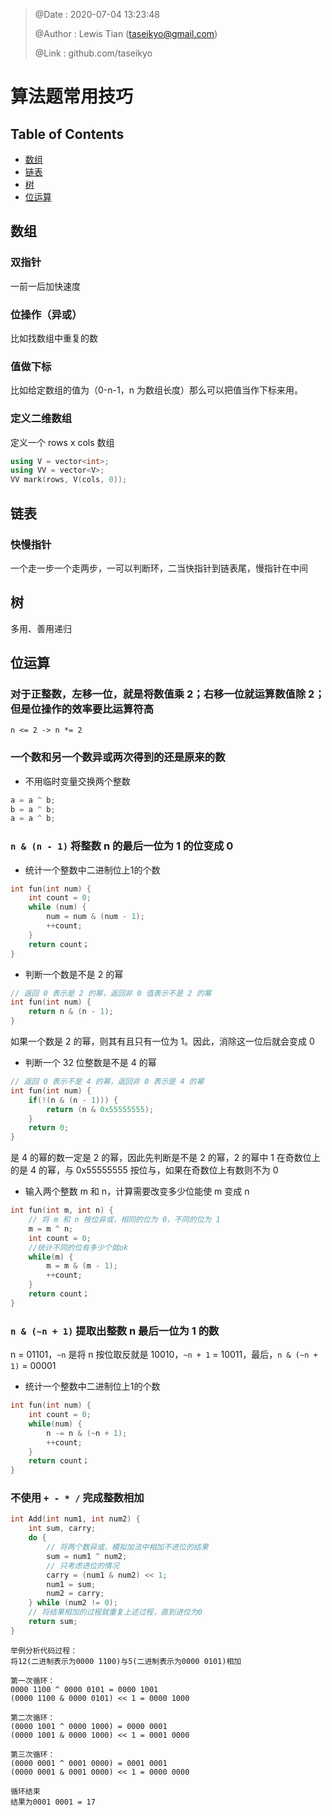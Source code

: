 > @Date    : 2020-07-04 13:23:48
>
> @Author  : Lewis Tian (taseikyo@gmail.com)
>
> @Link    : github.com/taseikyo

# 算法题常用技巧

## Table of Contents
- [数组](#数组)
- [链表](#链表)
- [树](#树)
- [位运算](#位运算)

## 数组

### 双指针

一前一后加快速度

### 位操作（异或）

比如找数组中重复的数

### 值做下标

比如给定数组的值为（0-n-1，n 为数组长度）那么可以把值当作下标来用。

### 定义二维数组

定义一个 rows x cols 数组

```c++
using V = vector<int>;
using VV = vector<V>;
VV mark(rows, V(cols, 0));
```

## 链表

### 快慢指针

一个走一步一个走两步，一可以判断环，二当快指针到链表尾，慢指针在中间

## 树

多用、善用递归

## 位运算

### 对于正整数，左移一位，就是将数值乘 2；右移一位就运算数值除 2；但是位操作的效率要比运算符高

`n <= 2 -> n *= 2`

### 一个数和另一个数异或两次得到的还是原来的数

- 不用临时变量交换两个整数

```c
a = a ^ b;
b = a ^ b;
a = a ^ b;
```

### `n & (n - 1)` 将整数 n 的最后一位为 1 的位变成 0

- 统计一个整数中二进制位上1的个数

```c
int fun(int num) {
	int count = 0;
	while (num) {
		num = num & (num - 1);
		++count;
	}
	return count；
}
```

- 判断一个数是不是 2 的幂

```c
// 返回 0 表示是 2 的幂，返回非 0 值表示不是 2 的幂
int fun(int num) {
    return n & (n - 1);
}
```

如果一个数是 2 的幂，则其有且只有一位为 1。因此，消除这一位后就会变成 0

- 判断一个 32 位整数是不是 4 的幂

```c
// 返回 0 表示不是 4 的幂，返回非 0 表示是 4 的幂
int fun(int num) {
    if(!(n & (n - 1))) {
        return (n & 0x55555555);
    }
    return 0;
}
```

是 4 的幂的数一定是 2 的幂，因此先判断是不是 2 的幂，2 的幂中 1 在奇数位上的是 4 的幂，与 0x55555555 按位与，如果在奇数位上有数则不为 0

- 输入两个整数 m 和 n，计算需要改变多少位能使 m 变成 n

```c
int fun(int m, int n) {
    // 将 m 和 n 按位异或，相同的位为 0，不同的位为 1
    m = m ^ n;
    int count = 0;
    //统计不同的位有多少个就ok
    while(m) {
        m = m & (m - 1);
        ++count;
    }
    return count；
}
```

### `n & (~n + 1)` 提取出整数 n 最后一位为 1 的数

n = 01101，`~n` 是将 n 按位取反就是 10010，`~n + 1` = 10011，最后，`n & (~n + 1)` = 00001

- 统计一个整数中二进制位上1的个数

```c
int fun(int num) {
    int count = 0;
    while(num) {
        n -= n & (~n + 1);
        ++count;
    }
    return count；
}
```

### 不使用 `+ - * /` 完成整数相加

```c
int Add(int num1, int num2) {
	int sum, carry;
	do {
		// 将两个数异或，模拟加法中相加不进位的结果
		sum = num1 ^ num2;
		// 只考虑进位的情况
		carry = (num1 & num2) << 1;
		num1 = sum;
		num2 = carry;
	} while (num2 != 0);
	// 将结果相加的过程就重复上述过程，直到进位为0
	return sum;
}
```

```
举例分析代码过程：
将12(二进制表示为0000 1100)与5(二进制表示为0000 0101)相加

第一次循环：
0000 1100 ^ 0000 0101 = 0000 1001
(0000 1100 & 0000 0101) << 1 = 0000 1000

第二次循环：
(0000 1001 ^ 0000 1000) = 0000 0001
(0000 1001 & 0000 1000) << 1 = 0001 0000

第三次循环：
(0000 0001 ^ 0001 0000) = 0001 0001
(0000 0001 & 0001 0000) << 1 = 0000 0000

循环结束
结果为0001 0001 = 17
```
